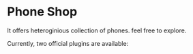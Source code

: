 # Phone Shop
It offers heteroginious collection of phones.
feel free to explore.

Currently, two official plugins are available:

